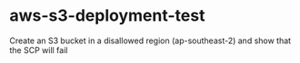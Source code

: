# aws-s3-deployment-test
Create an S3 bucket in a disallowed region (ap-southeast-2) and show that the SCP will fail